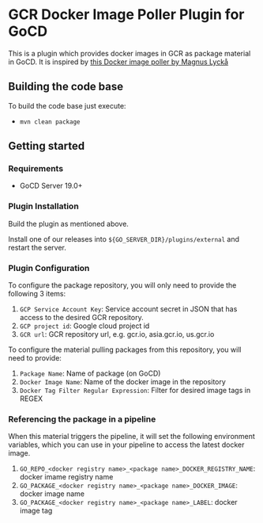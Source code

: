 # GCR Docker Image Poller Plugin for GoCD

This is a plugin which provides docker images in GCR as package material in GoCD. It is inspired by [this Docker image poller by Magnus Lyckå](https://github.com/magnus-lycka/gocd-docker-poller)

## Building the code base

To build the code base just execute:

- `mvn clean package`

## Getting started

### Requirements

- GoCD Server 19.0+

### Plugin Installation

Build the plugin as mentioned above.

Install one of our releases into `${GO_SERVER_DIR}/plugins/external` and restart the server.

### Plugin Configuration

To configure the package repository, you will only need to provide the following 3 items:

1. `GCP Service Account Key`: Service account secret in JSON that has access to the desired GCR repository.
2. `GCP project id`: Google cloud project id
3. `GCR url`: GCR repository url, e.g. gcr.io, asia.gcr.io, us.gcr.io

To configure the material pulling packages from this repository, you will need to provide:

1. `Package Name`: Name of package (on GoCD)
2. `Docker Image Name`: Name of the docker image in the repository
3. `Docker Tag Filter Regular Expression`: Filter for desired image tags in REGEX

### Referencing the package in a pipeline

When this material triggers the pipeline, it will set the following environment variables, which you can use in your pipeline to access the latest docker image.

1. `GO_REPO_<docker registry name>_<package name>_DOCKER_REGISTRY_NAME`: docker imame registry name
2. `GO_PACKAGE_<docker registry name>_<package name>_DOCKER_IMAGE`: docker image name
3. `GO_PACKAGE_<docker registry name>_<package name>_LABEL`: docker image tag
